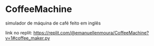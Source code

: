 # CoffeeMachine
simulador de máquina de café feito em inglês

link no replit: https://replit.com/@emanuellenmoura/CoffeeMachine?v=1#coffee_maker.py
